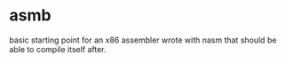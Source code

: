 # asmb
basic starting point for an x86 assembler wrote with nasm that should be able to compile itself after.
